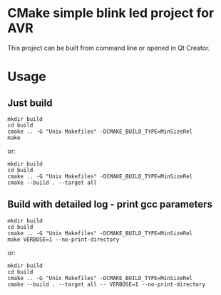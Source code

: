 # CMake simple blink led project for AVR
This project can be built from command line or opened in Qt Creator.

# Usage

## Just build
```
mkdir build
cd build
cmake .. -G "Unix Makefiles" -DCMAKE_BUILD_TYPE=MinSizeRel
make
```
or:
```
mkdir build
cd build
cmake .. -G "Unix Makefiles" -DCMAKE_BUILD_TYPE=MinSizeRel
cmake --build . --target all
```

## Build with detailed log - print gcc parameters
```
mkdir build
cd build
cmake .. -G "Unix Makefiles" -DCMAKE_BUILD_TYPE=MinSizeRel
make VERBOSE=1 --no-print-directory
```
or:
```
mkdir build
cd build
cmake .. -G "Unix Makefiles" -DCMAKE_BUILD_TYPE=MinSizeRel
cmake --build . --target all -- VERBOSE=1 --no-print-directory
```
